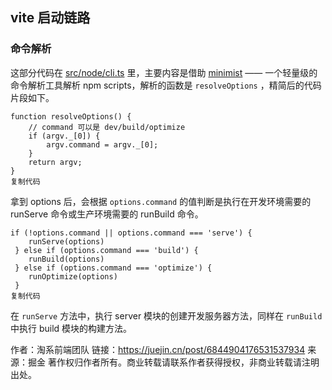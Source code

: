 ## vite 启动链路

### 命令解析

这部分代码在 [src/node/cli.ts](https://link.juejin.cn?target=https%3A%2F%2Fgithub.com%2Fvuejs%2Fvite%2Fblob%2Fmaster%2Fsrc%2Fnode%2Fcli.ts) 里，主要内容是借助 [minimist](https://link.juejin.cn?target=https%3A%2F%2Fwww.npmjs.com%2Fpackage%2Fminimist) —— 一个轻量级的命令解析工具解析 npm scripts，解析的函数是 `resolveOptions` ，精简后的代码片段如下。

```
function resolveOptions() {
    // command 可以是 dev/build/optimize
    if (argv._[0]) {
        argv.command = argv._[0];
    }
    return argv;
}
复制代码
```

拿到 options 后，会根据 `options.command` 的值判断是执行在开发环境需要的 runServe 命令或生产环境需要的 runBuild 命令。

```
if (!options.command || options.command === 'serve') {
    runServe(options)
 } else if (options.command === 'build') {
    runBuild(options)
 } else if (options.command === 'optimize') {
    runOptimize(options)
 }
复制代码
```

在 `runServe` 方法中，执行 server 模块的创建开发服务器方法，同样在 `runBuild` 中执行 build 模块的构建方法。


作者：淘系前端团队
链接：https://juejin.cn/post/6844904176531537934
来源：掘金
著作权归作者所有。商业转载请联系作者获得授权，非商业转载请注明出处。